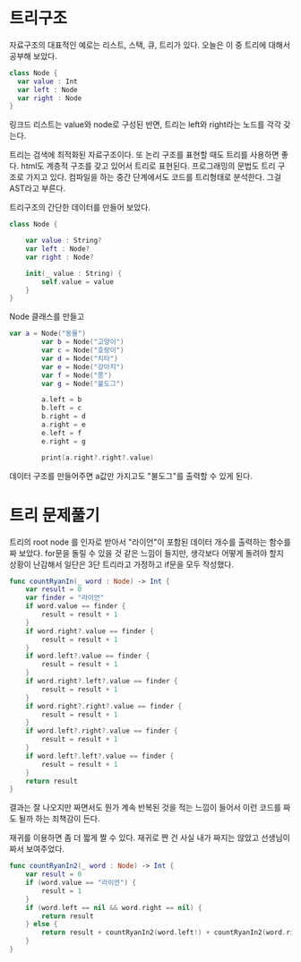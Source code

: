 # 트리구조

자료구조의 대표적인 예로는 리스트, 스택, 큐, 트리가 있다.
오늘은 이 중 트리에 대해서 공부해 보았다.

```swift
class Node {
  var value : Int
  var left : Node
  var right : Node
}
```

링크드 리스트는 value와 node로 구성된 반면, 트리는 left와 right라는 노드를 각각 갖는다.


트리는 검색에 최적화된 자료구조이다. 또 논리 구조를 표현할 때도 트리를 사용하면 좋다. html도 계층적 구조를 갖고 있어서 트리로 표현된다. 프로그래밍의 문법도 트리 구조로 가지고 있다. 컴파일을 하는 중간 단계에서도 코드를 트리형태로 분석한다. 그걸 AST라고 부른다.


트리구조의 간단한 데이터를 만들어 보았다.
```swift
class Node {

    var value : String?
    var left : Node?
    var right : Node?

    init(_ value : String) {
        self.value = value
    }
}
```
Node 클래스를 만들고

```swift
var a = Node("동물")
        var b = Node("고양이")
        var c = Node("호랑이")
        var d = Node("치타")
        var e = Node("강아지")
        var f = Node("쫑")
        var g = Node("불도그")

        a.left = b
        b.left = c
        b.right = d
        a.right = e
        e.left = f
        e.right = g

        print(a.right?.right?.value)
```
데이터 구조를 만들어주면 a값만 가지고도 "불도그"를 출력할 수 있게 된다.

# 트리 문제풀기

트리의 root node 를 인자로 받아서 "라이언"이 포함된 데이터 개수를 출력하는 함수를 짜 보았다. for문을 돌릴 수 있을 것 같은 느낌이 들지만, 생각보다 어떻게 돌려야 할지 상황이 난감해서 일단은 3단 트리라고 가정하고 if문을 모두 작성했다.

```swift
func countRyanIn(_ word : Node) -> Int {
    var result = 0
    var finder = "라이언"
    if word.value == finder {
        result = result + 1
    }
    if word.right?.value == finder {
        result = result + 1
    }
    if word.left?.value == finder {
        result = result + 1
    }
    if word.right?.left?.value == finder {
        result = result + 1
    }
    if word.right?.right?.value == finder {
        result = result + 1
    }
    if word.left?.right?.value == finder {
        result = result + 1
    }
    if word.left?.left?.value == finder {
        result = result + 1
    }
    return result
}
```
결과는 잘 나오지만 짜면서도 뭔가 계속 반복된 것을 적는 느낌이 들어서 이런 코드를 짜도 될까 하는 죄책감이 든다.

재귀를 이용하면 좀 더 짧게 짤 수 있다. 재귀로 짠 건 사실 내가 짜지는 않았고 선생님이 짜서 보여주었다.
```swift
func countRyanIn2(_ word : Node) -> Int {
    var result = 0
    if (word.value == "라이언") {
        result = 1
    }
    if (word.left == nil && word.right == nil) {
        return result
    } else {
        return result + countRyanIn2(word.left!) + countRyanIn2(word.right!)
    }
}
```
